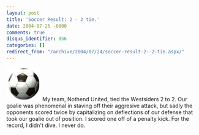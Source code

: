 ```yaml
---
layout: post
title: 'Soccer Result: 2 - 2 tie.'
date: 2004-07-25 -0800
comments: true
disqus_identifier: 856
categories: []
redirect_from: "/archive/2004/07/24/soccer-result-2--2-tie.aspx/"
---
```


![Soccer ball](/images/soccerball.jpg) My team, Nothend United, tied the
Westsiders 2 to 2. Our goalie was phenomenal in staving off their
aggresive attack, but sadly the opponents scored twice by capitalizing
on deflections of our defense that took our goalie out of position. I
scored one off of a penalty kick. For the record, I didn't dive. I never
do.

